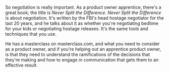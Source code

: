So negotiation is really important. As a product owner apprentice, there's a great book; the title is *Never Split the Difference*. *Never Split the Difference* is about negotiation. It's written by the FBI's head hostage negotiator for the last 20 years, and he talks about it as whether you're negotiating bedtime for your kids or negotiating hostage releases. It's the same tools and techniques that you use.

He has a masterclass on masterclass.com, and what you need to consider as a product owner, and if you're helping out an apprentice product owner, is that they need to understand the ramifications of the decisions that they're making and how to engage in communication that gets them to an effective result.